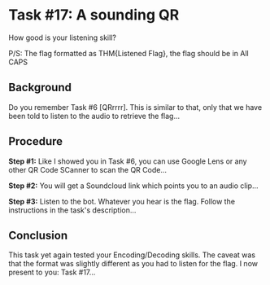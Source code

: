 # Task #17: A sounding QR

How good is your listening skill?

P/S: The flag formatted as THM{Listened Flag}, the flag should be in All CAPS

## Background

Do you remember Task #6 [QRrrrr]. This is similar to that, only that we have been told to listen to the audio to retrieve the flag...

## Procedure

**Step #1:** Like I showed you in Task #6, you can use Google Lens or any other QR Code SCanner to scan the QR Code...

**Step #2:** You will get a Soundcloud link which points you to an audio clip...

**Step #3:** Listen to the bot. Whatever you hear is the flag. Follow the instructions in the task's description...

## Conclusion

This task yet again tested your Encoding/Decoding skills. The caveat was that the format was slightly different as you had to listen for the flag. I now present to you: Task #17...
